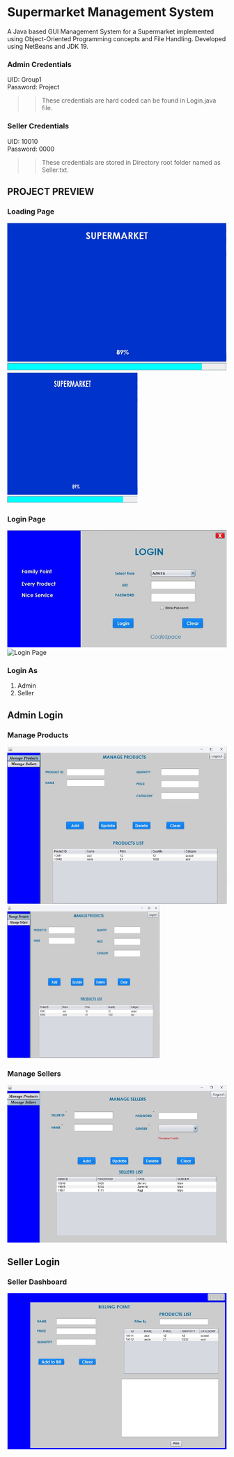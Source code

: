 # Supermarket Management System
A Java based GUI Management System for a Supermarket implemented using Object-Oriented Programming concepts and File Handling. Developed using NetBeans and JDK 19.
### Admin Credentials
UID: Group1 <br />
Password: Project

>> These credentials are hard coded can be found in Login.java file.

### Seller Credentials
 UID: 10010 <br />
 Password: 0000 

>> These credentials are stored in Directory root folder named as Seller.txt.

## PROJECT PREVIEW

### Loading Page
![Loading Page.](./images/loading-window.jpeg "Loading Page.")
<img src="./images/loading-window.jpeg" alt= "Loading Page" width="300" height="300">

### Login Page
![Login Page.](./images/login.jpeg "Login Page")
<img src="./images/./images/login.jpeg" alt= "Login Page" width="250" height="250">

### Login As

1. Admin
2. Seller

## Admin Login

### Manage Products
![Manage Products.](./images/admin-mange-products.jpeg "Manage Products")
<img src="./images/admin-mange-products.jpeg" alt= "Manage Products" width="350" height="350">

### Manage Sellers
![Manage Sellers.](./images/admin-manage-sellers.jpeg "Manage Sellers")

## Seller Login

### Seller Dashboard
![Manage Sellers.](./images/seller-dashboard.jpeg "Manage Sellers")





